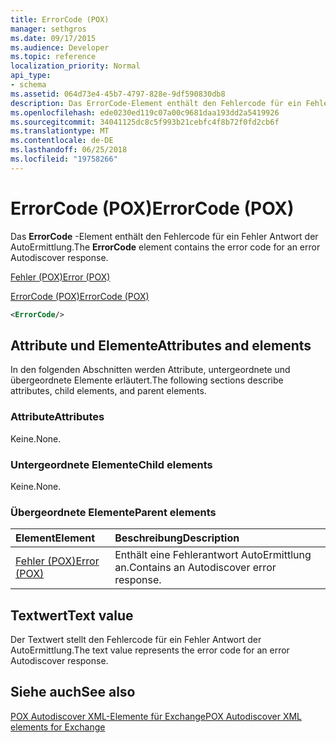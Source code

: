 ```yaml
---
title: ErrorCode (POX)
manager: sethgros
ms.date: 09/17/2015
ms.audience: Developer
ms.topic: reference
localization_priority: Normal
api_type:
- schema
ms.assetid: 064d73e4-45b7-4797-828e-9df590830db8
description: Das ErrorCode-Element enthält den Fehlercode für ein Fehler Antwort der AutoErmittlung.
ms.openlocfilehash: ede0230ed119c07a00c9681daa193dd2a5419926
ms.sourcegitcommit: 34041125dc8c5f993b21cebfc4f8b72f0fd2cb6f
ms.translationtype: MT
ms.contentlocale: de-DE
ms.lasthandoff: 06/25/2018
ms.locfileid: "19758266"
---
```

# <a name="errorcode-pox"></a><span data-ttu-id="0284d-103">ErrorCode (POX)</span><span class="sxs-lookup"><span data-stu-id="0284d-103">ErrorCode (POX)</span></span>

<span data-ttu-id="0284d-104">Das **ErrorCode** -Element enthält den Fehlercode für ein Fehler Antwort der AutoErmittlung.</span><span class="sxs-lookup"><span data-stu-id="0284d-104">The **ErrorCode** element contains the error code for an error Autodiscover response.</span></span> 
  
[<span data-ttu-id="0284d-105">Fehler (POX)</span><span class="sxs-lookup"><span data-stu-id="0284d-105">Error (POX)</span></span>](error-pox.md)
  
[<span data-ttu-id="0284d-106">ErrorCode (POX)</span><span class="sxs-lookup"><span data-stu-id="0284d-106">ErrorCode (POX)</span></span>](errorcode-pox.md)
  
```xml
<ErrorCode/>
```

## <a name="attributes-and-elements"></a><span data-ttu-id="0284d-107">Attribute und Elemente</span><span class="sxs-lookup"><span data-stu-id="0284d-107">Attributes and elements</span></span>

<span data-ttu-id="0284d-108">In den folgenden Abschnitten werden Attribute, untergeordnete und übergeordnete Elemente erläutert.</span><span class="sxs-lookup"><span data-stu-id="0284d-108">The following sections describe attributes, child elements, and parent elements.</span></span>
  
### <a name="attributes"></a><span data-ttu-id="0284d-109">Attribute</span><span class="sxs-lookup"><span data-stu-id="0284d-109">Attributes</span></span>

<span data-ttu-id="0284d-110">Keine.</span><span class="sxs-lookup"><span data-stu-id="0284d-110">None.</span></span>
  
### <a name="child-elements"></a><span data-ttu-id="0284d-111">Untergeordnete Elemente</span><span class="sxs-lookup"><span data-stu-id="0284d-111">Child elements</span></span>

<span data-ttu-id="0284d-112">Keine.</span><span class="sxs-lookup"><span data-stu-id="0284d-112">None.</span></span>
  
### <a name="parent-elements"></a><span data-ttu-id="0284d-113">Übergeordnete Elemente</span><span class="sxs-lookup"><span data-stu-id="0284d-113">Parent elements</span></span>

|<span data-ttu-id="0284d-114">**Element**</span><span class="sxs-lookup"><span data-stu-id="0284d-114">**Element**</span></span>|<span data-ttu-id="0284d-115">**Beschreibung**</span><span class="sxs-lookup"><span data-stu-id="0284d-115">**Description**</span></span>|
|:-----|:-----|
|[<span data-ttu-id="0284d-116">Fehler (POX)</span><span class="sxs-lookup"><span data-stu-id="0284d-116">Error (POX)</span></span>](error-pox.md) <br/> |<span data-ttu-id="0284d-117">Enthält eine Fehlerantwort AutoErmittlung an.</span><span class="sxs-lookup"><span data-stu-id="0284d-117">Contains an Autodiscover error response.</span></span>  <br/> |
   
## <a name="text-value"></a><span data-ttu-id="0284d-118">Textwert</span><span class="sxs-lookup"><span data-stu-id="0284d-118">Text value</span></span>

<span data-ttu-id="0284d-119">Der Textwert stellt den Fehlercode für ein Fehler Antwort der AutoErmittlung.</span><span class="sxs-lookup"><span data-stu-id="0284d-119">The text value represents the error code for an error Autodiscover response.</span></span>
  
## <a name="see-also"></a><span data-ttu-id="0284d-120">Siehe auch</span><span class="sxs-lookup"><span data-stu-id="0284d-120">See also</span></span>



[<span data-ttu-id="0284d-121">POX Autodiscover XML-Elemente für Exchange</span><span class="sxs-lookup"><span data-stu-id="0284d-121">POX Autodiscover XML elements for Exchange</span></span>](pox-autodiscover-xml-elements-for-exchange.md)

